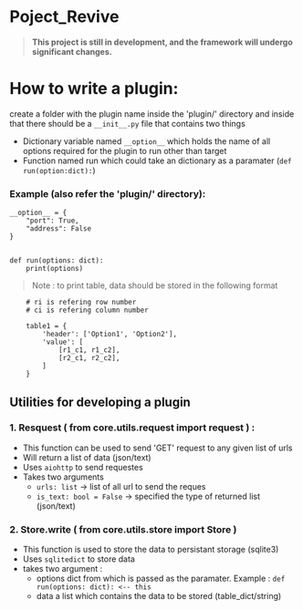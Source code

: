 # Poject_Revive

> **This project is still in development, and the framework will undergo significant changes.**


# How to write a plugin:

create a folder with the plugin name inside the 'plugin/' directory and inside that there should be a `__init__.py` file that contains two things 


* Dictionary variable named `__option__` which holds the name of all options required for the plugin to run other than target 
* Function named run which could take an dictionary as a paramater  (`def run(option:dict):`)

 
### Example (also refer the 'plugin/' directory):
```
__option__ = {
    "port": True,
    "address": False
}


def run(options: dict):
    print(options)

```
> Note : to print table, data should be stored in the following format
```python3
    # ri is refering row number 
    # ci is refering column number 

    table1 = {
        'header': ['Option1', 'Option2'],
        'value': [
            [r1_c1, r1_c2],
            [r2_c1, r2_c2],
        ]
    }
```

## Utilities for developing a plugin 

### 1. **Resquest** ( from core.utils.request import request ) :
  * This function can be used to send 'GET' request to any given list of urls 
  * Will return a list of data (json/text) 
  * Uses `aiohttp` to send requestes 
  * Takes two arguments
    *  `urls: list` -> list of all url to send the reques
    *  `is_text: bool = False` -> specified the type of returned list (json/text)

### 2. **Store.write** ( from core.utils.store import Store )
*  This function is used to store the data to persistant storage (sqlite3)
*  Uses `sqlitedict` to store data 
*  takes two argument :
   *  options dict from which is passed as the paramater. Example : `def run(options: dict): <-- this`
   *  data a list which contains the data to be stored (table_dict/string)
  
